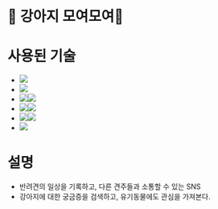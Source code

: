# :dog: 강아지 모여모여:dog:

# 사용된 기술
- <img src="https://img.shields.io/badge/PyCharm-lightgrey?style=flat&logo=PyCharm&logoColor=000000"/>
- <img src="https://img.shields.io/badge/HTML5-orange?style=flat&logo=HTML5&logoColor=E34F26"/>
- <img src="https://img.shields.io/badge/Css3-yellowgreen?style=flat&logo=Css3&logoColor=1572B6"/><img src="https://img.shields.io/badge/Bootstrap-blueviolet?style=flat&logo=Bootstrap&logoColor=7952B3"/>
- <img src="https://img.shields.io/badge/JavaScript-yellow?style=flat&logo=JavaScript&logoColor=F7DF1E"/><img src="https://img.shields.io/badge/jQuery-9cf?style=flat&logo=jQuery&logoColor=0769AD"/>
- <img src="https://img.shields.io/badge/Python-9cf?style=flat&logo=Python&logoColor=3776AB"/><img src="https://img.shields.io/badge/Flask-lightgrey?style=flat&logo=Flask&logoColor=000000"/>
- <img src="https://img.shields.io/badge/MongoDB-success?style=flat&logo=MongoDB&logoColor=47A248"/>

# 설명
- 반려견의 일상을 기록하고, 다른 견주들과 소통할 수 있는 SNS
- 강아지에 대한 궁금증을 검색하고, 유기동물에도 관심을 가져본다.
